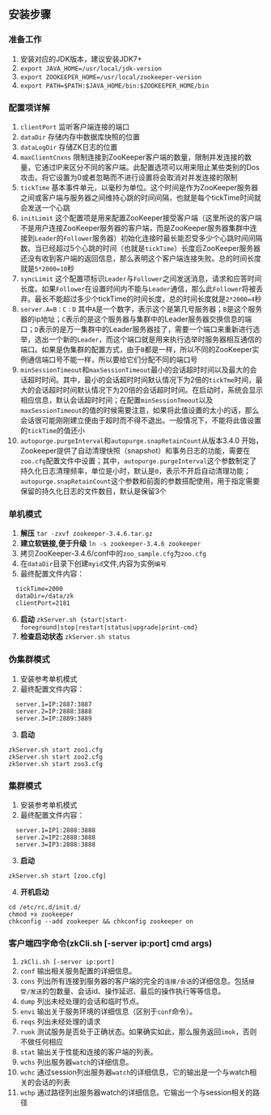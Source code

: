 ## 安装步骤
### 准备工作
1. 安装对应的JDK版本，建议安装JDK7+
2. `export JAVA_HOME=/usr/local/jdk-version`
3. `export ZOOKEEPER_HOME=/usr/local/zookeeper-version`
4. `export PATH=$PATH:$JAVA_HOME/bin:$ZOOKEEPER_HOME/bin`

### 配置项详解
1. ``clientPort`` 监听客户端连接的端口
2. ``dataDir`` 存储内存中数据库快照的位置
3. ``dataLogDir`` 存储ZK日志的位置
4. ``maxClientCnxns`` 限制连接到ZooKeeper客户端的数量，限制并发连接的数量，它通过IP来区分不同的客户端。此配置选项可以用来阻止某些类别的Dos攻击。将它设置为0或者忽略而不进行设置将会取消对并发连接的限制
5. ``tickTime`` 基本事件单元，以毫秒为单位。这个时间是作为ZooKeeper服务器之间或客户端与服务器之间维持心跳的时间间隔，也就是每个tickTime时间就会发送一个心跳
6. ``initLimit`` 这个配置项是用来配置ZooKeeper接受客户端（这里所说的客户端不是用户连接ZooKeeper服务器的客户端，而是ZooKeeper服务器集群中连接到``Leader``的``Follower``服务器）初始化连接时最长能忍受多少个心跳时间间隔数。当已经超过5个心跳的时间（也就是``tickTime``）长度后ZooKeeper服务器还没有收到客户端的返回信息，那么表明这个客户端连接失败。总的时间长度就是``5*2000=10``秒
7. ``syncLimit`` 这个配置项标识``Leader``与``Follower``之间发送消息，请求和应答时间长度。如果``Follower``在设置时间内不能与``Leader``通信，那么此``Follower``将被丢弃。最长不能超过多少个tickTime的时间长度，总的时间长度就是``2*2000=4``秒
8. ``server.A=B：C：D`` 其中``A``是一个数字，表示这个是第几号服务器；``B``是这个服务器的ip地址；``C``表示的是这个服务器与集群中的Leader服务器交换信息的端口；``D``表示的是万一集群中的Leader服务器挂了，需要一个端口来重新进行选举，选出一个新的``Leader``，而这个端口就是用来执行选举时服务器相互通信的端口。如果是伪集群的配置方式，由于``B``都是一样，所以不同的ZooKeeper实例通信端口号不能一样，所以要给它们分配不同的端口号
9. ``minSessionTimeout``和``maxSessionTimeout``最小的会话超时时间以及最大的会话超时时间。其中，最小的会话超时时间默认情况下为2倍的``tickTme``时间，最大的会话超时时间默认情况下为20倍的会话超时时间。在启动时，系统会显示相应信息，默认会话超时时间；在配置``minSessionTmeout``以及``maxSessionTimeout``的值的时候需要注意，如果将此值设置的太小的话，那么会话很可能刚刚建立便由于超时而不得不退出。一般情况下，不能将此值设置的``tickTime``的值还小
10. ``autopurge.purgeInterval``和``autopurge.snapRetainCount``从版本3.4.0 开始，Zookeeper提供了自动清理快照（snapshot）和事务日志的功能，需要在``zoo.cfg``配置文件中设置；其中，``autopurge.purgeInterval``这个参数制定了持久化日志清理频率，单位是小时，默认是``0``，表示不开启自动清理功能；``autopurge.snapRetainCount``这个参数和前面的参数搭配使用，用于指定需要保留的持久化日志的文件数目，默认是保留3个

### 单机模式
1. **解压** ``tar -zxvf zookeeper-3.4.6.tar.gz``
2. **建立软链接,便于升级** ``ln -s zookeeper-3.4.6 zookeeper``
3. 拷贝ZooKeeper-3.4.6/conf中的``zoo_sample.cfg``为``zoo.cfg``
4. 在``dataDir``目录下创建``myid``文件,内容为实例``编号``
5. 最终配置文件内容：
```
  tickTime=2000 
  dataDir=/data/zk 
  clientPort=2181
```
6. **启动** ``zkServer.sh {start|start-foreground|stop|restart|status|upgrade|print-cmd}``
7. **检查启动状态** ``zkServer.sh status``

### 伪集群模式
1. 安装参考单机模式
2. 最终配置文件内容：
```
  server.1=IP:2887:3887 
  server.2=IP:2888:3888 
  server.3=IP:2889:3889
```
3. **启动**
```
zkServer.sh start zoo1.cfg 
zkServer.sh start zoo2.cfg 
zkServer.sh start zoo3.cfg
```

### 集群模式
1. 安装参考单机模式
2. 最终配置文件内容：
```
  server.1=IP1:2888:3888 
  server.2=IP2:2888:3888 
  server.3=IP3:2888:3888
```
3. **启动**
```
zkServer.sh start [zoo.cfg]
```
4. **开机启动**
```
cd /etc/rc.d/init.d/
chmod +x zookeeper
chkconfig --add zookeeper && chkconfig zookeeper on
```
### 客户端四字命令(zkCli.sh [-server ip:port] cmd args)
1. ``zkCli.sh [-server ip:port]``
2. ``conf`` 输出相关服务配置的详细信息。 
3. ``cons`` 列出所有连接到服务器的客户端的完全的``连接/会话``的详细信息。包括``接受/发送``的包数量、会话id、操作延迟、最后的操作执行等等信息。 
4. ``dump`` 列出未经处理的会话和临时节点。 
5. ``envi`` 输出关于服务环境的详细信息（区别于``conf``命令）。 
6. ``reqs`` 列出未经处理的请求 
7. ``ruok`` 测试服务是否处于正确状态。如果确实如此，那么服务返回``imok``，否则不做任何相应
8. ``stat`` 输出关于性能和连接的客户端的列表。 
9. ``wchs`` 列出服务器``watch``的详细信息。 
10. ``wchc`` 通过session列出服务器``watch``的详细信息，它的输出是一个与watch相关的会话的列表
11. ``wchp`` 通过路径列出服务器watch的详细信息。它输出一个与session相关的路径

